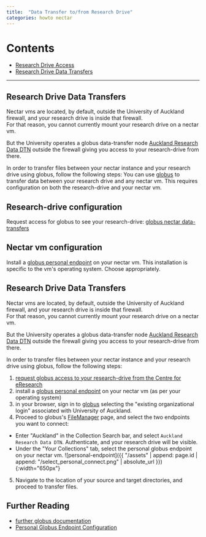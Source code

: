 ```yaml
---
title:  "Data Transfer to/from Research Drive"
categories: howto nectar
---
```


# Contents
  - [Research Drive Access](#research-drive-access)
  - [Research Drive Data Transfers](#research-drive-data-transfers)

---

## Research Drive Data Transfers

Nectar vms are located, by default, outside the University of Auckland firewall, 
and your research drive is inside that firewall. <br/>
For that reason, you cannot currently mount your research drive on a nectar vm.

But the University operates a globus data-transfer node [Auckland Research Data DTN](https://support.nesi.org.nz/hc/en-gb/articles/360000931775)
outside the firewall giving you access to your research-drive from there.

In order to transfer files between your nectar instance and your research drive using globus, follow the following steps:
You can use [globus](globus.org) to transfer data between your research drive and any nectar vm.
This requires configuration on both the research-drive and your nectar vm.

## Research-drive configuration

Request access for globus to see your research-drive: [globus nectar data-transfers](./drive-globus.html#access)

## Nectar vm configuration

Install a [globus personal endpoint](https://docs.globus.org/how-to/) on your nectar vm.
This installation is specific to the vm's operating system.  Choose appropriately.


   
## Research Drive Data Transfers

Nectar vms are located, by default, outside the University of Auckland firewall, 
and your research drive is inside that firewall. <br/>
For that reason, you cannot currently mount your research drive on a nectar vm.

But the University operates a globus data-transfer node [Auckland Research Data DTN](https://support.nesi.org.nz/hc/en-gb/articles/360000931775)
outside the firewall giving you access to your research-drive from there.

In order to transfer files between your nectar instance and your research drive using globus, follow the following steps:


1. [request globus access to your research-drive from the Centre for eResearch](#access)
2. install a [globus personal endpoint](https://docs.globus.org/how-to/) on your nectar vm  (as per your operating system)
3. in your browser, sign in to [globus](globus.org) selecting the "existing organizational login" associated with University of Auckland.
4. Proceed to globus's [FileManager](https://app.globus.org/file-manager) page, and select
the two endpoints you want to connect:
* Enter "Auckland" in the Collection Search bar, and select `Auckland Research Data DTN`.
Authenticate, and your research drive will be visible.
* Under the "Your Collections" tab, select the personal globus endpoint on your nectar vm.
 ![personal-endpoint]({{ "/assets" | append: page.id | append: "/select_personal_connect.png" | absolute_url }}){:width="650px"}
5. Navigate to the location of your source and target directories, and proceed to transfer files.

## Further Reading

* [further globus documentation](https://uoa-eresearch.github.io/vmhandbook/doc/drive-globus.html)
* [Personal Globus Endpoint Configuration](https://support.nesi.org.nz/hc/en-gb/articles/360000217915)




